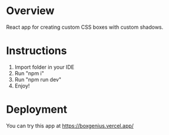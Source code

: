 # Overview
React app for creating custom CSS boxes with custom shadows.

# Instructions
1. Import folder in your IDE
2. Run "npm i"
3. Run "npm run dev"
4. Enjoy!

# Deployment
You can try this app at https://boxgenius.vercel.app/